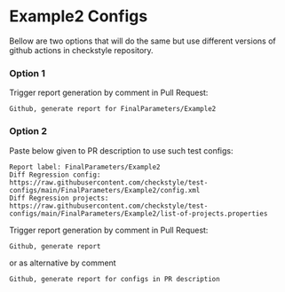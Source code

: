 # Example2 Configs

Bellow are two options that will do the same but use different versions
of github actions in checkstyle repository.


### Option 1
Trigger report generation by comment in Pull Request:
```
Github, generate report for FinalParameters/Example2
```

### Option 2

Paste below given to PR description to use such test configs:
```
Report label: FinalParameters/Example2
Diff Regression config: https://raw.githubusercontent.com/checkstyle/test-configs/main/FinalParameters/Example2/config.xml
Diff Regression projects: https://raw.githubusercontent.com/checkstyle/test-configs/main/FinalParameters/Example2/list-of-projects.properties
```

Trigger report generation by comment in Pull Request:
```
Github, generate report
```
or as alternative by comment
```
Github, generate report for configs in PR description
```
